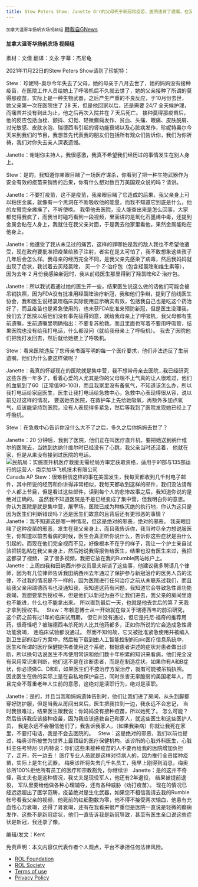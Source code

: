 ```yaml
---
title: Stew Peters Show: Janette Orr的父母死于新冠和疫苗，医院违背了遗嘱，在没有经过任何同意的情况下擅自做出医疗决定
---
```

`加拿大温哥华扬帆农场视频组` [轉載自GNews](https://gnews.org/zh-hans/2044026/)

#### 加拿大温哥华扬帆农场 视频组

素材：文倩
翻译：文永
字幕：杰尼龟

2021年11月22日的Stew Peters Show请到了珍妮特：

Stew：珍妮特-奥尔今年失去了父母，她的母亲于八月去世了，她的妈妈没有接种疫苗，在医院工作人员给她上了呼吸机后不久就去世了，她的父亲接种了所谓的莫得那疫苗，实际上是一种生物武器，之后产生严重的不良反应，于10月份去世，她父亲第一次在医院住了 28 天，但是他回家以后，还是需要 24/7 全天候护理，而痛苦并没有到此为止，他之后再次入院并在 7 天后死亡。 接种莫得那疫苗后，他的反应包括血栓、颤抖、幻觉、轻微癫痫发作、贫血、头痛、眼痛、皮肤脱屑、对光敏感、皮肤水泡、瑞德西韦引起的肾功能衰竭以及心脏病发作，珍妮特奥尔今天来到我们的节目，我想首先代表我的朋友们包括所有观众们告诉你，我们为你祈祷，我们对你失去亲人深表遗憾。
 
Janette：谢谢你主持人，我很感激，我真不希望我们经历过的事情发生在别人身上。
 
Stew：是的，我知道你亲眼目睹了一场医疗谋杀，你看到了把一种生物武器作为安全有效的疫苗来销售的后果，你有什么想对数百万美国观众说的吗？请讲。
 
Janette：不要打疫苗，这不是疫苗，我亲眼目睹了它造成的后果，我父亲身上可以粘住金属，就像有一个黑洞在不断吸收他的能量，而我不知道它到底是什么，他的左臂完全瘫痪了，不听使唤。 我带他去医院，没人能查出来是怎么回事，大家都觉得我疯了，而我当时碰巧看到一段视频，里面讲的是氧化石墨烯中毒，还提到金属会粘在人身上，我就住在我父亲对面，于是我去他家里看他，果然金属能粘在他身上。
 
Janette：他遭受了我从未见过的痛苦，这样的罪哪怕是我的敌人我也不希望他遭受，现在政府要批准把疫苗给孩子注射，者实在是太可怕了，我不敢想象这些孩子几年后会怎么样。我母亲的经历完全不同，是我父亲先感染了病毒，然后我妈妈就出现了症状，我试着去买羟氯喹， 买一个 Z-治疗包（包含羟氯喹和维生素等），因为去年 2 月份我感染新冠时，我从前线医生那里得到了羟氯喹和Z-治疗包。
 
Janette：所以我试着通过她的医生开一些，结果医生说这么做的话他们可能会被吊销执照，因为FDA没有批准用羟氯喹治疗新冠，我和他们争辩，提到了前线医生协会，我和医生说羟氯喹临床实际使用显示确实有效，包括我自己也是吃这个药治好了，而且疫苗也是紧急使用的，也未获FDA批准来预防新冠，但是医生没理我，我们去了医院以后他们没有事先征得同意，就给我母亲上了呼吸机，我父母都有生前遗嘱，生前遗嘱里明确指出：不要复苏抢救。而且里面也写着不要用呼吸管，结果医院也没有给我打电话，什么都没问（就给我母亲上了呼吸机）。 我去了医院他们把我打发回去，然后就给她接上了呼吸机。
 
Stew：看来医院违反了您母亲书面写明的每一个医疗要求，他们非法违反了生前遗嘱，他们为什么要这样做呢？
 
Janette：我真的怀疑现在的医院就是集中营，我不想带母亲去医院…我已经研究这些东西一年多了，看着心爱的人尤其是你的父母喘不上气真的让人很难过，他们的血氧到了60（正常值90-100)，而且我家里没有备氧气，不知道该怎么办，所以我打电话给家庭医生，医生让我打电话给急救中心，急救中心表现得很从容，说以前见过这样的情况， 要送她去医院，在救护车上先给她吸氧，再额外多加点氧气，应该能坚持到医院，没有人表现得多紧急，然后等我到了医院发现她已经上了呼吸机。
 
Stew：在急救中心告诉你没什么大不了之后，多久之后你妈妈去世了？
 
Janette：20 分钟后，我到了医院，他们正在叫医疗直升机，要把她送到纳什维尔的医院去，当她到达纳什维尔时已经没有了心跳，我父亲当时还活着， 他就在家，但是从来没有接到过医院的电话。
![民航局：实施直升机医疗救援无需经局方审定获取资格，适用于91部与135部运行的运营人- 南京加华飞机技术有限公司](http://15299991.s21i.faiusr.com/2/ABUIABACGAAgsP6I1AUohPCCGzC4CDjKBQ.jpg)Canada AP
Stew：很难相信这样的事在美国发生，我每天都收到几千封电子邮件，其中所说的经历和你讲得非常相似，我每天都收到这样的邮件，我们没法请每个人都上节目，但是看过这些邮件，读到每个人的悲惨故事之后，我知道你说的是绝对正确的。 虽然我不知道医院是不是已经变成了集中营，但我明白你的意思。 你认为医院是就是集中营，屠宰场，医院已成为种族灭绝的执行地，你认为这只是因为医生们判断错误吗？还是医生们故意的且背后还有更邪恶的事情？
 
Janette：我不知道这是哪一种情况，但这是绝对的邪恶，绝对的邪恶。 我亲眼目睹了这种疫苗的邪恶，发生在我父亲身上，而且我告诉你，我当时尽全力想说服医生，你知道以前去看病的时候，医生会真正听你说什么，告诉你这些症状是由什么引起的。而现在他们完全视而不见，好像根本不在乎的样子，我让一个护士亲自试验把钥匙粘在我父亲身上，然后她说我得报告给医生，结果也没有医生来过，我把这都录了视频， 录了很多视频，我把它放在我的Rumble网站帐户上。
 
Janette：上周四我和田纳西州参议员里夫斯谈了这些事，他建议我多聘请几个律师，因为有几位律师告诉我田纳西州去年通过了保护参与新冠治疗的医务人员的法律，不过我的情况是不一样的，因为医院进行任何治疗之前从未联系过我们，而且给我父亲用瑞德西韦也没通知我，我知道这药有问题，我知道它会导致急性肾功能衰竭，我想要拿到授权书，但是他们以新冠为由不让我们进去，我父亲的房间里谁也不能进，什么也不能拿出来。 所以直到最后一天，也就是他去世后的第 7 天我才拿到授权书。
 
Stew：布赖恩博士从一开始就在做关于瑞德西韦的前沿研究，这个药之前有过1年的临床试用期， 但它并没有通过，但它是托尼·福奇的推荐用药，很奇怪吧？被瑞德西韦杀死的人比其他药都多，正如你所说的它会造成急性肾功能衰竭， 连临床试验都没通过。 然而不知何故，它又被批准紧急使用并被编入到卫生部的治疗方案中，然后被下载到由人工智能控制的Epic医疗信息系统中，医生和所谓的医疗保健提供者使用这个系统，根据患者讲述的症状对患者做出诊断，所以换句话说医生不再使用常识和他们数十年积累的知识来看病，他们完全没有采用常识来判断，他们这不是在诊断患者，而是在制造症状。如果你有A和B症状，你必须做C、D和E，如果医生们不按治疗方案治疗，就有可能被吊销执照。 因此医生在做的实际上是在自私地保护自己，同时杀害无辜脆弱的美国老年人，而且完全不尊重老年人生前的意愿，这绝对是渎职行为，绝对是渎职。

Janette：是的，并且当我和妈妈遗体告别时，他们让我们进了房间，从头到脚都穿好防护服，但是当我从房间出来后，医生把我拉到一边，我永远不会忘记， 当时我很难过，结果医生跟我说：你妈妈没有接种疫苗，所以她死了。 怎么可能？ 然后告诉我应该接种疫苗，因为我应该拯救自己和家人，就这些医生和这些医护人员， 我是永远不会相信他们了，我告诉我家人，（如果我染病）你就让我死在家里，不要打电话，我是不会去医院的。
 
Stew：这是绝对的邪恶，我们以前也提过，梅奥诊所被誉为世界上最顶级的医疗保健机构。该诊所的心脏外科医生，心脏科主任考特尼·贝内特说：你们这些未接种疫苗的人不要再给我的医院增加负担了，走开，死一边去！ 医疗专业人员就是这样对待病人的，因为推行全员接种疫苗，实际上是生化武器， 梅奥诊所将失去几千名员工，我早上刚得到消息，梅奥诊所100%拒绝所有员工的医疗和宗教豁免，你继续讲
 
Janette：是的这并不奇怪，我丈夫也是这种情况，我丈夫是现役军人，他还有2年退役， 结果被提前退役， 军队里要给他做各种心理辅导，还有各种威胁（劝打疫苗）。 现在的情况已经远远超出了医学范畴，疫苗绝对是生化武器，如果您不相信我请去我的Rumble帐号看我父亲的视频，他死前的红细胞数为零，他不得不接受两次输血，他患有充血性心力衰竭，还得了肾衰竭，还有在我看来很严重但是医院一直说是轻微的癫痫发作，这些不是新冠症状，他们一直告诉我是新冠导致，甚至有医生亲口说这些症状是新冠，我还录了像。

编辑/发文：Kent

 

免责声明：本文内容仅代表作者个人观点，平台不承担任何法律风险。

- [ROL Foundation](https://rolfoundation.org/)
- [ROL Society](https://rolsociety.org/)
- [Terms of use](https://gnews.org/terms-of-use-3/)
- [Privacy Policy](https://gnews.org/privacy-policy/)
